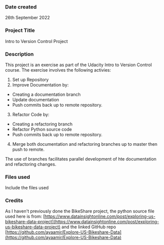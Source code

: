 ### Date created
26th September 2022

### Project Title
Intro to Version Control Project

### Description
This project is an exercise as part of the Udacity Intro to Version Control course. The exercise involves the following activies:
1. Set up Repository
2. Improve Documentation by:
- Creating a documentation branch
- Update documentation
- Push commits back up to remote repository.
3. Refactor Code by:
- Creating a refactoring branch
- Refactor Python source code
- Push commits back up to remote repository.
4. Merge both documentation and refactoring branches up to master then push to remote.

The use of branches facilitates parallel development of hte documentation and refactoring changes.

### Files used
Include the files used

### Credits
As I haven't previously done the BikeShare project, the python source file used here is from:
[https://www.datainsightonline.com/post/exploring-us-bikeshare-data-project](https://www.datainsightonline.com/post/exploring-us-bikeshare-data-project)
and the linked GitHub repo
[https://github.com/ayaamir/Explore-US-Bikeshare-Data](https://github.com/ayaamir/Explore-US-Bikeshare-Data)

